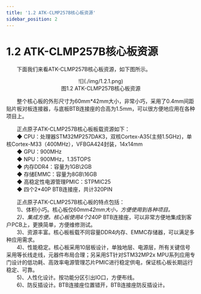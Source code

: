 ```yaml
---
title: '1.2 ATK-CLMP257B核心板资源'
sidebar_position: 2
---
```


# 1.2 ATK-CLMP257B核心板资源

&emsp;&emsp;下面我们来看ATK-CLMP257B核心板资源，如下图所示。

<center>
![](./img/1.2.1.png)<br />
图1.2 ATK-CLMP257B核心板资源
</center>

&emsp;&emsp;整个核心板的外形尺寸为60mm*42mm大小，非常小巧，采用了0.4mm间距贴片板对板连接器，与底板BTB连接座的合高为1.5mm，可以很方便地应用在各种项目上。

&emsp;&emsp;正点原子ATK-CLMP257B核心板板载资源如下：<br />
&emsp;&emsp;◆	CPU：处理器STM32MP257DAK3，双核Cortex-A35(主频1.5GHz)，单核Cortex-M33（400MHz），VFBGA424封装，14x14mm<br />
&emsp;&emsp;◆	GPU：900MHz<br />
&emsp;&emsp;◆	NPU：900MHz，1.35TOPS<br />
&emsp;&emsp;◆	内存DDR4：容量为1GB\2GB<br />
&emsp;&emsp;◆	存储EMMC：容量为8GB\16GB<br />
&emsp;&emsp;◆	高稳定性电源管理PMIC：STPMIC25<br />
&emsp;&emsp;◆	四个2*40P BTB连接座，共计320PIN

&emsp;&emsp;正点原子ATK-CLMP257B核心板的特点包括：<br />
&emsp;&emsp;1)、体积小巧。核心板仅60mm*42mm大小，方便使用到各种项目。<br />
&emsp;&emsp;2)、集成方便。核心板使用4个2*40P BTB连接座，可以非常方便地集成到客户PCB上，更换简单，方便维修测试。<br />
&emsp;&emsp;3)、资源丰富。核心板板载不同容量DDR4内存、EMMC存储器，可以满足多种应用需求。<br />
&emsp;&emsp;4)、性能稳定。核心板采用10层板设计，单独地层、电源层，所有关键信号采用等长线走线，元器件布局合理；另采用ST针对STM32MP2x MPU系列应用专门设计的低功耗、高效率电源管理芯片PMIC进行稳定供电，保证核心板长期运行稳定、可靠。<br />
&emsp;&emsp;5)、人性化设计。按功能分区引出IO口，方便布线。<br />
&emsp;&emsp;6)、防反插设计。BTB连接座位置错开，BTB连接座防反插设计。

